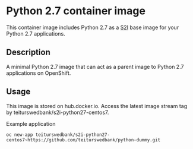 Python 2.7 container image
=========================

This container image includes Python 2.7 as a [S2I](https://github.com/openshift/source-to-image) base image for your Python 2.7 applications.

Description
-----------
A minimal Python 2.7 image that can act as a parent image to Python 2.7 applications on OpenShift.

Usage
---------------------
This image is stored on hub.docker.io. Access the latest image stream tag by teiturswedbank/s2i-python27-centos7. 

Example application 
```
oc new-app teiturswedbank/s2i-python27-centos7~https://github.com/teiturswedbank/python-dummy.git
```
